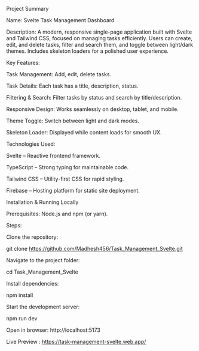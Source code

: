 Project Summary

Name: Svelte Task Management Dashboard

Description:
A modern, responsive single-page application built with Svelte and Tailwind CSS, focused on managing tasks efficiently. Users can create, edit, and delete tasks, filter and search them, and toggle between light/dark themes. Includes skeleton loaders for a polished user experience.

Key Features:

Task Management: Add, edit, delete tasks.

Task Details: Each task has a title, description, status.

Filtering & Search: Filter tasks by status and search by title/description.

Responsive Design: Works seamlessly on desktop, tablet, and mobile.

Theme Toggle: Switch between light and dark modes.

Skeleton Loader: Displayed while content loads for smooth UX.

Technologies Used:

Svelte – Reactive frontend framework.

TypeScript – Strong typing for maintainable code.

Tailwind CSS – Utility-first CSS for rapid styling.

Firebase – Hosting platform for static site deployment.

Installation & Running Locally

Prerequisites: Node.js and npm (or yarn).

Steps:

Clone the repository:

git clone https://github.com/Madhesh456/Task_Management_Svelte.git

Navigate to the project folder:

cd Task_Management_Svelte

Install dependencies:

npm install

Start the development server:

npm run dev

Open in browser: http://localhost:5173

Live Preview : https://task-management-svelte.web.app/
